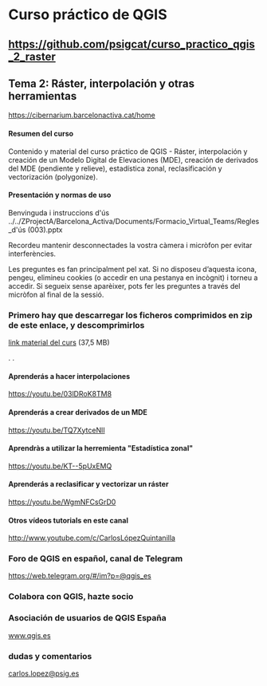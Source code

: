 
# Curso práctico de QGIS 

## https://github.com/psigcat/curso_practico_qgis_2_raster

## Tema 2: Ráster, interpolación y otras herramientas
https://cibernarium.barcelonactiva.cat/home

#### Resumen del curso
Contenido y material del curso práctico de QGIS - Ráster, interpolación y creación de un Modelo Digital de Elevaciones (MDE), creación de derivados del MDE (pendiente y relieve), estadística zonal, reclasificación y vectorización (polygonize).


#### Presentación y normas de uso
Benvinguda i instruccions d'ús
../../ZProjectA/Barcelona_Activa/Documents/Formacio_Virtual_Teams/Regles_d'ús (003).pptx

Recordeu mantenir desconnectades la vostra càmera i micròfon per evitar interferències.

Les preguntes es fan principalment pel xat. Si no disposeu d’aquesta icona, pengeu, elimineu cookies (o accedir en una pestanya en incògnit) i torneu a accedir. Si segueix sense aparèixer, pots fer les preguntes a través del micròfon al final de la sessió.

### Primero hay que descarregar los ficheros comprimidos en zip de este enlace, y descomprimirlos
[link material del curs](https://we.tl/t-GU6pLckI3Z) (37,5 MB)

.
.


#### Aprenderás a hacer interpolaciones
https://youtu.be/03lDRoK8TM8

#### Aprenderás a crear derivados de un MDE
https://youtu.be/TQ7XytceNlI

#### Aprendràs a utilizar la herremienta "Estadística zonal"
https://youtu.be/KT--5pUxEMQ

#### Aprenderás a reclasificar y vectorizar un ráster
https://youtu.be/WgmNFCsGrD0

#### Otros vídeos tutorials en este canal
http://www.youtube.com/c/CarlosLópezQuintanilla



### Foro de QGIS en español, canal de Telegram
https://web.telegram.org/#/im?p=@qgis_es

### Colabora con QGIS, hazte socio
### Asociación de usuarios de QGIS España
www.qgis.es

### dudas y comentarios
carlos.lopez@psig.es


